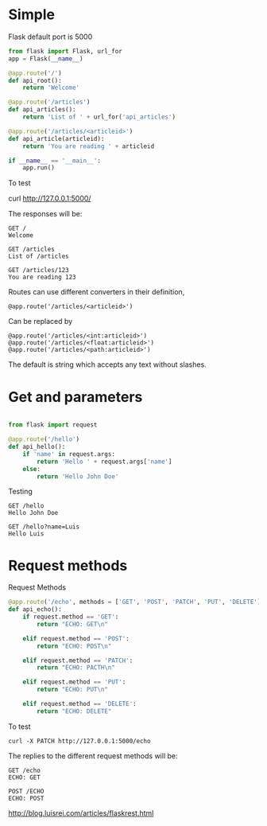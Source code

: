 <!-- TITLE: Flask -->
<!-- SUBTITLE: A quick summary of Flask -->

# Simple

Flask default port is 5000

```python
from flask import Flask, url_for
app = Flask(__name__)

@app.route('/')
def api_root():
    return 'Welcome'

@app.route('/articles')
def api_articles():
    return 'List of ' + url_for('api_articles')

@app.route('/articles/<articleid>')
def api_article(articleid):
    return 'You are reading ' + articleid

if __name__ == '__main__':
    app.run()
```
To test

curl http://127.0.0.1:5000/

The responses will be:

```text
GET /
Welcome

GET /articles
List of /articles

GET /articles/123
You are reading 123
```

Routes can use different converters in their definition,

`@app.route('/articles/<articleid>')`

Can be replaced by

`@app.route('/articles/<int:articleid>')`
`@app.route('/articles/<float:articleid>')`
`@app.route('/articles/<path:articleid>')`

The default is string which accepts any text without slashes.

# Get and parameters

```python

from flask import request

@app.route('/hello')
def api_hello():
    if 'name' in request.args:
        return 'Hello ' + request.args['name']
    else:
        return 'Hello John Doe'
```
Testing


```text
GET /hello
Hello John Doe

GET /hello?name=Luis
Hello Luis
```

# Request methods

Request Methods


```python
@app.route('/echo', methods = ['GET', 'POST', 'PATCH', 'PUT', 'DELETE'])
def api_echo():
    if request.method == 'GET':
        return "ECHO: GET\n"

    elif request.method == 'POST':
        return "ECHO: POST\n"

    elif request.method == 'PATCH':
        return "ECHO: PACTH\n"

    elif request.method == 'PUT':
        return "ECHO: PUT\n"

    elif request.method == 'DELETE':
        return "ECHO: DELETE"
```

To test

`curl -X PATCH http://127.0.0.1:5000/echo`

The replies to the different request methods will be:


```text
GET /echo
ECHO: GET

POST /ECHO
ECHO: POST
```

http://blog.luisrei.com/articles/flaskrest.html